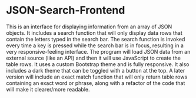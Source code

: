 # JSON-Search-Frontend
This is an interface for displaying information from an array of JSON objects. It includes a search function that will only display data rows that contain the letters typed in the search bar. The search function is invoked every time a key is pressed while the search bar is in focus, resulting in a very responsive-feeling interface. The program will load JSON data from an external source (like an API) and then it will use JavaScript to create the table rows. It uses a custom Bootstrap theme and is fully responsive. It also includes a dark theme that can be toggled with a button at the top. A later version will include an exact match function that will only return table rows containing an exact word or phrase, along with a refactor of the code that will make it clearer/more readable.
